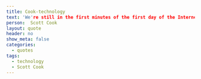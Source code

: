 ```yaml
---
title: Cook-technology
text: 'We're still in the first minutes of the first day of the Internet revolution.'
person:  Scott Cook
layout: quote
header: no
show_meta: false
categories:
  - quotes
tags:
  - technology
  - Scott Cook
---
```

